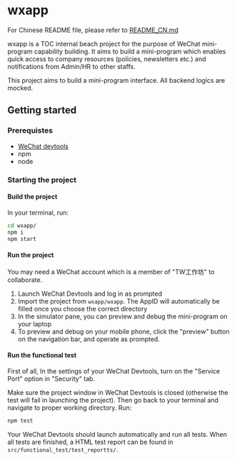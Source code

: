 # wxapp
For Chinese README file, please refer to [README_CN.md](https://github.com/awesome-devops-hub/wxapp/blob/master/README_CN.md)

wxapp is a TOC internal beach project for the purpose of WeChat mini-program capability building. It aims to build a mini-program which enables quick access to company resources (policies, newsletters etc.) and notifications from Admin/HR to other staffs. 

This project aims to build a mini-program interface. All backend logics are mocked. 


## Getting started

### Prerequistes

- [WeChat devtools](https://developers.weixin.qq.com/miniprogram/dev/devtools/download.html)
- npm
- node

### Starting the project

#### Build the project

In your terminal, run: 
```bash
cd wxapp/
npm i
npm start
```

#### Run the project

You may need a WeChat account which is a member of "TW工作坊" to collaborate. 

1. Launch WeChat Devtools and log in as prompted
1. Import the project from `wxapp/wxapp`. The AppID will automatically be filled once you choose the correct directory
1. In the simulator pane, you can preview and debug the mini-program on your laptop
1. To preview and debug on your mobile phone, click the "preview" button on the navigation bar, and operate as prompted. 

#### Run the functional test

First of all, In the settings of your WeChat Devtools, turn on the "Service Port" option in "Security" tab. 

Make sure the project window in WeChat Devtools is closed (otherwise the test will fail in launching the project). Then go back to your terminal and navigate to proper working directory. Run: 
```bash
npm test
```
Your WeChat Devtools should launch automatically and run all tests. When all tests are finished, a HTML test report can be found in `src/functional_test/test_reportts/`. 

